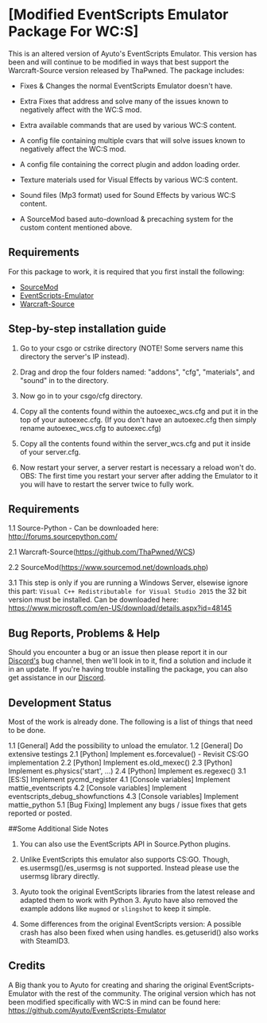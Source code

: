 # [Modified EventScripts Emulator Package For WC:S]
This is an altered version of Ayuto's EventScripts Emulator. 
This version has been and will continue to be modified in ways that best support the Warcraft-Source version released by ThaPwned.
The package includes:
- Fixes & Changes the normal EventScripts Emulator doesn't have.
- Extra Fixes that address and solve many of the issues known to negatively affect with the WC:S mod. 
- Extra available commands that are used by various WC:S content. 
 
- A config file containing multiple cvars that will solve issues known to negatively affect the WC:S mod.
- A config file containing the correct plugin and addon loading order.

- Texture materials used for Visual Effects by various WC:S content.
- Sound files (Mp3 format) used for Sound Effects by various WC:S content.
- A SourceMod based auto-download & precaching system for the custom content mentioned above.



## Requirements
For this package to work, it is required that you first install the following:
- [SourceMod](https://www.sourcemod.net/downloads.php)
- [EventScripts-Emulator](https://github.com/Ayuto/EventScripts-Emulator)
- [Warcraft-Source](https://github.com/ThaPwned/WCS)



## Step-by-step installation guide
1. Go to your csgo or cstrike directory (NOTE! Some servers name this directory the server's IP instead).

2. Drag and drop the four folders named: "addons", "cfg", "materials", and "sound" in to the directory.

3. Now go in to your csgo/cfg directory.

4. Copy all the contents found within the autoexec_wcs.cfg and put it in the top of your autoexec.cfg. (If you don't have an autoexec.cfg then simply rename autoexec_wcs.cfg to autoexec.cfg)

5. Copy all the contents found within the server_wcs.cfg and put it inside of your server.cfg.

6. Now restart your server, a server restart is necessary a reload won't do. 
   OBS: The first time you restart your server after adding the Emulator to it you will have to restart the server twice to fully work.



## Requirements
1.1 Source-Python - Can be downloaded here: http://forums.sourcepython.com/

2.1 Warcraft-Source(https://github.com/ThaPwned/WCS)

2.2 SourceMod(https://www.sourcemod.net/downloads.php)

3.1 This step is only if you are running a Windows Server, elsewise ignore this part: 
   ``Visual C++ Redistributable for Visual Studio 2015`` the 32 bit version must be installed.
    Can be downloaded here: https://www.microsoft.com/en-US/download/details.aspx?id=48145



## Bug Reports, Problems & Help
Should you encounter a bug or an issue then please report it in our [Discord's](https://discord.gg/2DnAXkF) bug channel, then we'll look in to it, find a solution and include it in an update.
If you're having trouble installing the package, you can also get assistance in our [Discord](https://discord.gg/2DnAXkF).



## Development Status
Most of the work is already done. The following is a list of things that need to be done.

1.1 [General]				Add the possibility to unload the emulator.
1.2 [General]				Do extensive testings
2.1 [Python]				Implement es.forcevalue() - Revisit CS:GO implementation
2.2 [Python]				Implement es.old_mexec()
2.3 [Python]				Implement es.physics('start', ...)
2.4 [Python]				Implement es.regexec()
3.1 [ES:S]					Implement pycmd_register
4.1 [Console variables]		Implement mattie_eventscripts
4.2 [Console variables]		Implement eventscripts_debug_showfunctions
4.3 [Console variables]		Implement mattie_python
5.1 [Bug Fixing] 			Implement any bugs / issue fixes that gets reported or posted.



##Some Additional Side Notes
1. You can also use the EventScripts API in Source.Python plugins.

2. Unlike EventScripts this emulator also supports CS:GO.
   Though, es.usermsg()/es_usermsg is not supported. Instead please use the usermsg library directly.

3. Ayuto took the original EventScripts libraries from the latest release and adapted them to work with Python 3.
   Ayuto have also removed the example addons like ``mugmod`` or ``slingshot`` to keep it simple.

4. Some differences from the original EventScripts version:
   A possible crash has also been fixed when using handles.
   es.getuserid() also works with SteamID3. 



## Credits
A Big thank you to Ayuto for creating and sharing the original EventScripts-Emulator with the rest of the community.
The original version which has not been modified specifically with WC:S in mind can be found here: https://github.com/Ayuto/EventScripts-Emulator 
